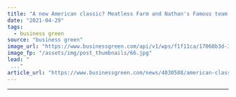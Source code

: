 ```yaml
---
title: "A new American classic? Meatless Farm and Nathan's Famous team up to debut plant-based hot dogs"
date: "2021-04-29"
tags: 
  - business green
source: "business green"
image_url: "https://www.businessgreen.com/api/v1/wps/f1f11ca/17060b3d-3967-4937-8de7-d992031ea64b/2/Hot-dog-1-185x114.jpg"
image_fp: "/assets/img/post_thumbnails/66.jpg"
lead: "
 ..."
article_url: "https://www.businessgreen.com/news/4030588/american-classic-meatless-farm-nathan-famous-team-debut-plant-hot-dogs"
---
```


---
